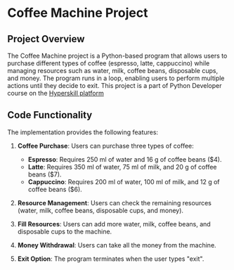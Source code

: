 # Coffee Machine Project

## Project Overview

The Coffee Machine project is a Python-based program that allows users to purchase different types of coffee (espresso, latte, cappuccino) while managing resources such as water, milk, coffee beans, disposable cups, and money. The program runs in a loop, enabling users to perform multiple actions until they decide to exit.
This project is a part of Python Developer course on the [Hyperskill platform](https://hyperskill.org)

## Code Functionality

The implementation provides the following features:

1. **Coffee Purchase**: Users can purchase three types of coffee:
   - **Espresso**: Requires 250 ml of water and 16 g of coffee beans ($4).
   - **Latte**: Requires 350 ml of water, 75 ml of milk, and 20 g of coffee beans ($7).
   - **Cappuccino**: Requires 200 ml of water, 100 ml of milk, and 12 g of coffee beans ($6).

2. **Resource Management**: Users can check the remaining resources (water, milk, coffee beans, disposable cups, and money).

3. **Fill Resources**: Users can add more water, milk, coffee beans, and disposable cups to the machine.

4. **Money Withdrawal**: Users can take all the money from the machine.

5. **Exit Option**: The program terminates when the user types "exit".
